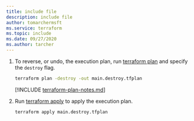 ```yaml
---
title: include file
description: include file
author: tomarchermsft
ms.service: terraform
ms.topic: include
ms.date: 09/27/2020
ms.author: tarcher
---
```


1. To reverse, or undo, the execution plan, run [terraform plan](https://www.terraform.io/docs/commands/plan.html) and specify the `destroy` flag.

    ```cmd
    terraform plan -destroy -out main.destroy.tfplan
    ```

    [!INCLUDE [terraform-plan-notes.md](terraform-plan-notes.md)]

1. Run [terraform apply](https://www.terraform.io/docs/commands/apply.html) to apply the execution plan.

    ```cmd
    terraform apply main.destroy.tfplan
    ```